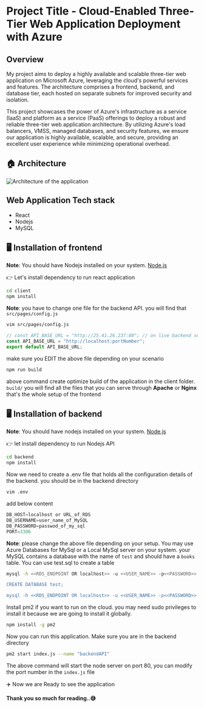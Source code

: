 # Project Title - Cloud-Enabled Three-Tier Web Application Deployment with Azure

## Overview

My project aims to deploy a highly available and scalable three-tier web application on Microsoft Azure, leveraging the cloud's powerful services and features. The architecture comprises a frontend, backend, and database tier, each hosted on separate subnets for improved security and isolation.

This project showcases the power of Azure's infrastructure as a service (IaaS) and platform as a service (PaaS) offerings to deploy a robust and reliable three-tier web application architecture. By utilizing Azure's load balancers, VMSS, managed databases, and security features, we ensure our application is highly available, scalable, and secure, providing an excellent user experience while minimizing operational overhead.

## 🏠 Architecture
![Architecture of the application](architectur.gif)

## Web Application Tech stack

- React 
- Nodejs
- MySQL

## 🖥️ Installation of frontend

**Note**: You should have Nodejs installed on your system. [Node.js](https://nodejs.org/)

👉 Let's install dependency to run react application

```sh
cd client
npm install
```

**Note**: you have to change one file for the backend API. you will find that `src/pages/config.js`

```sh
vim src/pages/config.js
```

```javascript
// const API_BASE_URL = "http://25.41.26.237:80"; // on live backend server which is running on port 80
const API_BASE_URL = "http://localhost:portNumber";
export default API_BASE_URL;
```
make sure you EDIT the above file depending on your scenario


```sh
npm run build 
```

above command create optimize build of the application in the client folder. `build/` you will find all the files that you can serve through **Apache** or **Nginx**
that's the whole setup of the frontend

##  🖥️ ️Installation of backend

**Note**: You should have nodejs installed on your system. [Node.js](https://nodejs.org/)

👉 let install dependency to run Nodejs  API

```sh
cd backend
npm install
```
Now we need to create a .env file that holds all the configuration details of the backend. you should be in the backend directory

```sh
vim .env
```
add below content 

```javascript
DB_HOST=localhost or URL_of_RDS
DB_USERNAME=user_name_of_MySQL
DB_PASSWORD=passwod_of_my_sql
PORT=3306
```
**Note**: please change the above file depending on your setup. You may use Azure Databases for MySql or a Local MySql server on your system. your MySQL contains a database with the name of `test` and should have a `books` table. You can use test.sql to create a table 


```sh
mysql -h <<RDS_ENDPOINT OR localhost>> -u <<USER_NAME>> -p<<PASSWORD>>

CREATE DATABASE test;

mysql -h <<RDS_ENDPOINT OR localhost>> -u <<USER_NAME>> -p<<PASSWORD>> test < test.sql
```


Install pm2 if you want to run on the cloud. you may need sudo privileges to install it because we are going to install it globally.

```sh
npm install -g pm2
```

Now you can run this application. Make sure you are in the backend directory


```sh
pm2 start index.js --name "backendAPI"
```

The above command will start the node server on port 80, you can modify the port number in the `index.js` file

✈️ Now we are Ready to see the application

**Thank you so much for reading..😅**
